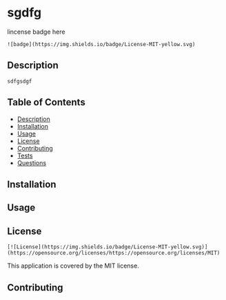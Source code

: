 
  # sgdfg

  lincense badge here
  
    ![badge](https://img.shields.io/badge/License-MIT-yellow.svg)
  

  ## Description
    sdfgsdgf

  ## Table of Contents
   - [Description](#Description)
   - [Installation](#Installation)
   - [Usage](#Usage)
   - [License](#License)
   - [Contributing](#Contributers)
   - [Tests](#Tests)
   - [Questions](#Questions)

  ## Installation
  

  ## Usage
  

  ## License
  
    [![License](https://img.shields.io/badge/License-MIT-yellow.svg)](https://opensource.org/licenses/https://opensource.org/licenses/MIT)
  This application is covered by the MIT license.
  
  ## Contributing
  


  